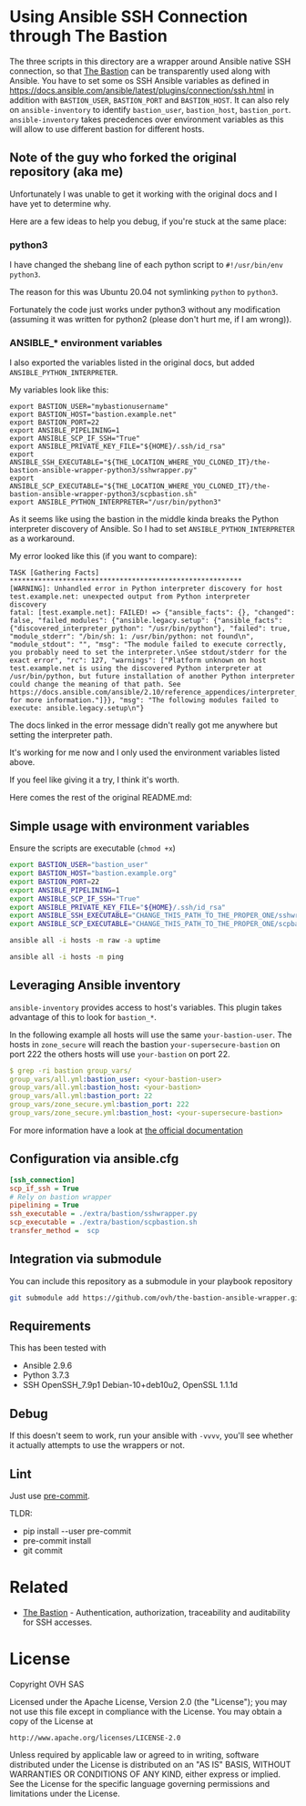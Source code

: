 # Using Ansible SSH Connection through The Bastion

The three scripts in this directory are a wrapper around Ansible native SSH
connection, so that [The Bastion](https://github.com/ovh/the-bastion/) can be transparently used along with Ansible.
You have to set some os SSH Ansible variables as defined in
https://docs.ansible.com/ansible/latest/plugins/connection/ssh.html in addition
with `BASTION_USER`, `BASTION_PORT` and `BASTION_HOST`. It can also rely on
`ansible-inventory` to identify `bastion_user`, `bastion_host`, `bastion_port`.
`ansible-inventory` takes precedences over environment variables as this will
allow to use different bastion for different hosts.

## Note of the guy who forked the original repository (aka me)

Unfortunately I was unable to get it working with the original docs and I have yet to determine why.

Here are a few ideas to help you debug, if you're stuck at the same place:

### python3

I have changed the shebang line of each python script to `#!/usr/bin/env python3`.

The reason for this was Ubuntu 20.04 not symlinking `python` to `python3`.

Fortunately the code just works under python3 without any modification (assuming it was written for python2 (please don't hurt me, if I am wrong)).

### ANSIBLE_* environment variables

I also exported the variables listed in the original docs, but added `ANSIBLE_PYTHON_INTERPRETER`.

My variables look like this:

```
export BASTION_USER="mybastionusername"
export BASTION_HOST="bastion.example.net"
export BASTION_PORT=22
export ANSIBLE_PIPELINING=1
export ANSIBLE_SCP_IF_SSH="True"
export ANSIBLE_PRIVATE_KEY_FILE="${HOME}/.ssh/id_rsa"
export ANSIBLE_SSH_EXECUTABLE="${THE_LOCATION_WHERE_YOU_CLONED_IT}/the-bastion-ansible-wrapper-python3/sshwrapper.py"
export ANSIBLE_SCP_EXECUTABLE="${THE_LOCATION_WHERE_YOU_CLONED_IT}/the-bastion-ansible-wrapper-python3/scpbastion.sh"
export ANSIBLE_PYTHON_INTERPRETER="/usr/bin/python3"
```

As it seems like using the bastion in the middle kinda breaks the Python interpreter discovery of Ansible.
So I had to set `ANSIBLE_PYTHON_INTERPRETER` as a workaround.

My error looked like this (if you want to compare):

```
TASK [Gathering Facts] *********************************************************
[WARNING]: Unhandled error in Python interpreter discovery for host test.example.net: unexpected output from Python interpreter
discovery
fatal: [test.example.net]: FAILED! => {"ansible_facts": {}, "changed": false, "failed_modules": {"ansible.legacy.setup": {"ansible_facts": {"discovered_interpreter_python": "/usr/bin/python"}, "failed": true, "module_stderr": "/bin/sh: 1: /usr/bin/python: not found\n", "module_stdout": "", "msg": "The module failed to execute correctly, you probably need to set the interpreter.\nSee stdout/stderr for the exact error", "rc": 127, "warnings": ["Platform unknown on host test.example.net is using the discovered Python interpreter at /usr/bin/python, but future installation of another Python interpreter could change the meaning of that path. See https://docs.ansible.com/ansible/2.10/reference_appendices/interpreter_discovery.html for more information."]}}, "msg": "The following modules failed to execute: ansible.legacy.setup\n"}
```

The docs linked in the error message didn't really got me anywhere but setting the interpreter path.

It's working for me now and I only used the environment variables listed above.

If you feel like giving it a try, I think it's worth.

Here comes the rest of the original README.md:

## Simple usage with environment variables

Ensure the scripts are executable (`chmod +x`)

```bash
export BASTION_USER="bastion_user"
export BASTION_HOST="bastion.example.org"
export BASTION_PORT=22
export ANSIBLE_PIPELINING=1
export ANSIBLE_SCP_IF_SSH="True"
export ANSIBLE_PRIVATE_KEY_FILE="${HOME}/.ssh/id_rsa"
export ANSIBLE_SSH_EXECUTABLE="CHANGE_THIS_PATH_TO_THE_PROPER_ONE/sshwrapper.py"
export ANSIBLE_SCP_EXECUTABLE="CHANGE_THIS_PATH_TO_THE_PROPER_ONE/scpbastion.sh"

ansible all -i hosts -m raw -a uptime

ansible all -i hosts -m ping
```

## Leveraging Ansible inventory

`ansible-inventory` provides access to host's variables. This plugin takes
advantage of this to look for `bastion_*`.

In the following example all hosts will use the same `your-bastion-user`. The hosts
in `zone_secure` will reach the bastion `your-supersecure-bastion` on port 222
the others hosts will use  `your-bastion` on port 22.

```yaml
$ grep -ri bastion group_vars/
group_vars/all.yml:bastion_user: <your-bastion-user>
group_vars/all.yml:bastion_host: <your-bastion>
group_vars/all.yml:bastion_port: 22
group_vars/zone_secure.yml:bastion_port: 222
group_vars/zone_secure.yml:bastion_host: <your-supersecure-bastion>
```

For more information have a look at [the official documentation](https://docs.ansible.com/ansible/latest/network/getting_started/first_inventory.html)

## Configuration via ansible.cfg

```ini
[ssh_connection]
scp_if_ssh = True
# Rely on bastion wrapper
pipelining = True
ssh_executable = ./extra/bastion/sshwrapper.py
scp_executable = ./extra/bastion/scpbastion.sh
transfer_method =  scp
```

## Integration via submodule

You can include this repository as a submodule in your playbook repository

```bash
git submodule add https://github.com/ovh/the-bastion-ansible-wrapper.git extra/bastion
```

## Requirements

This has been tested with

* Ansible 2.9.6
* Python 3.7.3
* SSH OpenSSH_7.9p1 Debian-10+deb10u2, OpenSSL 1.1.1d

## Debug

If this doesn't seem to work, run your ansible with `-vvvv`, you'll see whether it actually attempts to use the wrappers or not.

## Lint

Just use [pre-commit](https://pre-commit.com/).

TLDR:
* pip install --user pre-commit
* pre-commit install
* git commit

# Related

- [The Bastion](https://github.com/ovh/the-bastion) - Authentication, authorization, traceability and auditability for SSH accesses.

# License

Copyright OVH SAS

Licensed under the Apache License, Version 2.0 (the "License");
you may not use this file except in compliance with the License.
You may obtain a copy of the License at

    http://www.apache.org/licenses/LICENSE-2.0

Unless required by applicable law or agreed to in writing, software
distributed under the License is distributed on an "AS IS" BASIS,
WITHOUT WARRANTIES OR CONDITIONS OF ANY KIND, either express or implied.
See the License for the specific language governing permissions and
limitations under the License.
